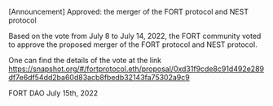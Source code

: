 [Announcement] Approved: the merger of the FORT protocol and NEST protocol

Based on the vote from July 8 to July 14, 2022, the FORT community voted to approve the proposed merger of the FORT protocol and NEST protocol.

One can find the details of the vote at the link https://snapshot.org/#/fortprotocol.eth/proposal/0xd31f9cde8c91d492e289df7e6df54dd2ba60d83acb8fbedb32143fa75302a9c9


FORT DAO
July 15th, 2022
